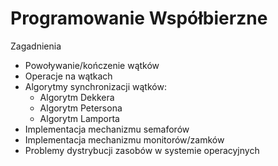 # Programowanie Współbierzne

Zagadnienia
* Powoływanie/kończenie wątków
* Operacje na wątkach
* Algorytmy synchronizacji wątków:
    * Algorytm Dekkera
    * Algorytm Petersona
    * Algorytm Lamporta
* Implementacja mechanizmu semaforów
* Implementacja mechanizmu monitorów/zamków
* Problemy dystrybucji zasobów w systemie operacyjnych